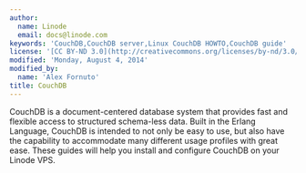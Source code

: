 ```yaml
---
author:
  name: Linode
  email: docs@linode.com
keywords: 'CouchDB,CouchDB server,Linux CouchDB HOWTO,CouchDB guide'
license: '[CC BY-ND 3.0](http://creativecommons.org/licenses/by-nd/3.0/us/)'
modified: 'Monday, August 4, 2014'
modified_by:
  name: 'Alex Fornuto'
title: CouchDB
---
```


CouchDB is a document-centered database system that provides fast and flexible access to structured schema-less data. Built in the Erlang Language, CouchDB is intended to not only be easy to use, but also have the capability to accommodate many different usage profiles with great ease. These guides will help you install and configure CouchDB on your Linode VPS.
